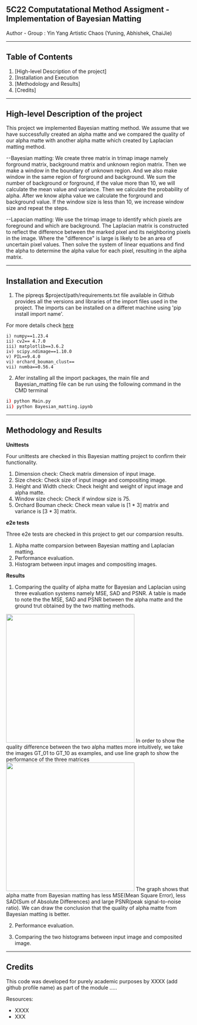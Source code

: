 
## 5C22 Computatational Method Assigment - Implementation of Bayesian Matting
Author - Group : Yin Yang Artistic Chaos (Yuning, Abhishek, ChaiJie)

---

## Table of Contents

1. [High-level Description of the project]
2. [Installation and Execution
3. [Methodology and Results]
4. [Credits]

---
## High-level Description of the project
This project we implemented Bayesian matting method. We assume that we have successfully created an alpha matte and we compared the quality of our alpha matte with another alpha matte which created by Laplacian matting method.

--Bayesian matting: We create three matrix in trimap image namely forground matrix, background matrix and unknown region matrix. Then we make a window in the boundary of unknown region. And we also make window in the same region of forground and background. We sum the number of background or forground, if the value more than 10, we will calculate the mean value and variance. Then we calculate the probability of alpha. After we know alpha value we calculate the forground and background value. If the window size is less than 10, we increase window size and repeat the steps. 

--Lapacian matting: We use the trimap image to identify which pixels are foreground and which are background. The Laplacian matrix is constructed to reflect the difference between the marked pixel and its neighboring pixels in the image. Where the "difference" is large is likely to be an area of uncertain pixel values. Then solve the system of linear equations and find the alpha to determine the alpha value for each pixel, resulting in the alpha matrix.

---

## Installation and Execution

1) The pipreqs $project/path/requirements.txt file available in Github provides all the versions and libraries of the import files used in the project. The imports can be installed on a differet machine using 'pip install import name'.

For more details check [here](https://github.com/bndr/pipreqs)
    
    i) numpy==1.23.4
    ii) cv2== 4.7.0
    iii) matplotlib==3.6.2
    iv) scipy.ndimage==1.10.0
    v) PIL==9.4.0
    vi) orchard_bouman_clust==
    vii) numba==0.56.4

2) Afer installing all the import packages, the main file and Bayesian_matting file can be run using the following command in the CMD terminal 
```sh
i) python Main.py
ii) python Bayesian_matting.ipynb

```
---
## Methodology and Results

**Unittests**

Four unittests are checked in this Bayesian matting project to confirm their functionality.

1) Dimension check: Check matrix dimension of input image.
2) Size check: Check size of input image and compositing image.
3) Height and Width check: Check height and weight of input image and alpha matte.
4) Window size check: Check if window size is 75.
5) Orchard Bouman check: Check mean value is [1 * 3] matrix and variance is [3 * 3] matrix.

**e2e tests**

Three e2e tests are checked in this project to get our comparsion results. 
1) Alpha matte comparsion between Bayesian matting and Laplacian matting. 
2) Performance evaluation.
3) Histogram between input images and compositing images.

**Results**

1. Comparing the quality of alpha matte for Bayesian and Laplacian using three evaluation systems namely MSE, SAD and PSNR. A table is made to note the the MSE, SAD and PSNR between the alpha matte and the ground trut obtained by the two matting methods. 
<img src="name.png" width="350">
In order to show the quality difference between the two alpha mattes more intuitively, we take the images GT_01 to GT_10 as examples, and use line graph to show the performance of the three matrices
<img src="name.png" width="350">
The graph shows that alpha matte from Bayesian matting has less MSE(Mean Square Error), less SAD(Sum of Absolute Differences) and large PSNR(peak signal-to-noise ratio). We can draw the conclusion that the quality of alpha matte from Bayesian matting is better.


2. Performance evaluation.


3. Comparing the two histograms between input image and composited image.

---
## Credits

This code was developed for purely academic purposes by XXXX (add github profile name) as part of the module ..... 

Resources:
- XXXX
- XXX





